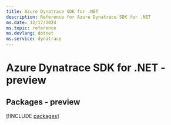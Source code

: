 ```yaml
---
title: Azure Dynatrace SDK for .NET
description: Reference for Azure Dynatrace SDK for .NET
ms.date: 12/17/2024
ms.topic: reference
ms.devlang: dotnet
ms.service: dynatrace
---
```

# Azure Dynatrace SDK for .NET - preview
## Packages - preview
[!INCLUDE [packages](dynatrace-index.md)]